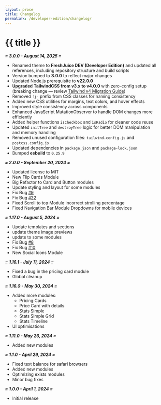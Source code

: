 ```yaml
---
layout: prose
title: Changelog
permalink: /developer-edition/changelog/
---
```


# {{ title }}

**_= 3.0.0 - August 14, 2025 =_**

- Renamed theme to **FreshJuice DEV (Developer Edition)** and updated all references, including repository structure and build scripts
- Version bumped to **3.0.0** to reflect major changes
- Updated Node.js prerequisite to **v22.0.0**
- **Upgraded TailwindCSS from v3.x to v4.0.0** with zero-config setup (breaking change — review [Tailwind v4 Migration Guide](https://tailwindcss.com/docs/upgrade-guide))
- Removed `fj-` prefix from CSS classes for naming consistency
- Added new CSS utilities for margins, text colors, and hover effects
- Improved style consistency across components
- Enhanced JavaScript MutationObserver to handle DOM changes more efficiently
- Added helper functions `isCheckbox` and `isRadio` for cleaner code reuse
- Updated `initTree` and `destroyTree` logic for better DOM manipulation and memory handling
- Removed unused configuration files: `tailwind.config.js` and `postcss.config.js`
- Updated dependencies in `package.json` and `package-lock.json`
- Bumped **esbuild** to `0.25.9`

**_= 2.0.0 - September 20, 2024 =_**

- Updated license to MIT
- New Flip Cards Module
- Big Refactor to Card and Button modules
- Update styling and layout for some modules
- Fix Bug [#9](https://github.com/freshjuice-dev/freshjuice-dev-hubspot-theme/issues/9)
- Fix Bug [#22](https://github.com/freshjuice-dev/freshjuice-dev-hubspot-theme/pull/22)
- Fixed Scroll to top Module incorrect strolling percentage
- Fixed Navigation Bar Module Dropdowns for mobile devices

**_= 1.17.0 - August 5, 2024 =_**

- Update templates and sections
- update theme image previews
- update to some modules
- Fix Bug [#8](https://github.com/freshjuice-dev/freshjuice-dev-hubspot-theme/issues/8)
- Fix Bug [#10](https://github.com/freshjuice-dev/freshjuice-dev-hubspot-theme/issues/10)
- New Social Icons Module

**_= 1.16.1 - July 11, 2024 =_**

- Fixed a bug in the pricing card module
- Global cleanup

**_= 1.16.0 - May 30, 2024 =_**

- Added more modules:
  - Pricing Cards
  - Price Card with details
  - Stats Simple
  - Stats Simple Grid
  - Stats Timeline
- UI optimisations

**_= 1.11.0 - May 26, 2024 =_**

- Added new modules

**_= 1.1.0 - April 29, 2024 =_**

- Fixed text balance for safari browsers
- Added new modules
- Optimizing exists modules
- Minor bug fixes

**_= 1.0.0 - April 1, 2024 =_**

- Initial release
